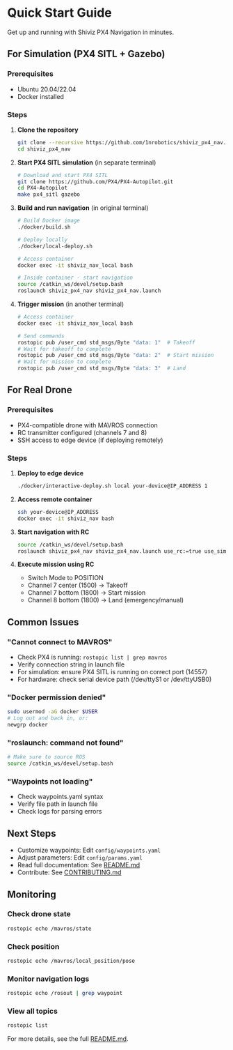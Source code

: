 # Quick Start Guide

Get up and running with Shiviz PX4 Navigation in minutes.

## For Simulation (PX4 SITL + Gazebo)

### Prerequisites
- Ubuntu 20.04/22.04
- Docker installed

### Steps

1. **Clone the repository**
   ```bash
   git clone --recursive https://github.com/1nrobotics/shiviz_px4_nav.git
   cd shiviz_px4_nav
   ```

2. **Start PX4 SITL simulation** (in separate terminal)
   ```bash
   # Download and start PX4 SITL
   git clone https://github.com/PX4/PX4-Autopilot.git
   cd PX4-Autopilot
   make px4_sitl gazebo
   ```

3. **Build and run navigation** (in original terminal)
   ```bash
   # Build Docker image
   ./docker/build.sh
   
   # Deploy locally
   ./docker/local-deploy.sh
   
   # Access container
   docker exec -it shiviz_nav_local bash
   
   # Inside container - start navigation
   source /catkin_ws/devel/setup.bash
   roslaunch shiviz_px4_nav shiviz_px4_nav.launch
   ```

4. **Trigger mission** (in another terminal)
   ```bash
   # Access container
   docker exec -it shiviz_nav_local bash
   
   # Send commands
   rostopic pub /user_cmd std_msgs/Byte "data: 1"  # Takeoff
   # Wait for takeoff to complete
   rostopic pub /user_cmd std_msgs/Byte "data: 2"  # Start mission
   # Wait for mission to complete
   rostopic pub /user_cmd std_msgs/Byte "data: 3"  # Land
   ```

## For Real Drone

### Prerequisites
- PX4-compatible drone with MAVROS connection
- RC transmitter configured (channels 7 and 8)
- SSH access to edge device (if deploying remotely)

### Steps

1. **Deploy to edge device**
   ```bash
   ./docker/interactive-deploy.sh local your-device@IP_ADDRESS 1
   ```

2. **Access remote container**
   ```bash
   ssh your-device@IP_ADDRESS
   docker exec -it shiviz_nav bash
   ```

3. **Start navigation with RC**
   ```bash
   source /catkin_ws/devel/setup.bash
   roslaunch shiviz_px4_nav shiviz_px4_nav.launch use_rc:=true use_sim:=false
   ```

4. **Execute mission using RC**
   - Switch Mode to POSITION
   - Channel 7 center (1500) → Takeoff
   - Channel 7 bottom (1800) → Start mission
   - Channel 8 bottom (1800) → Land (emergency/manual)

## Common Issues

### "Cannot connect to MAVROS"
- Check PX4 is running: `rostopic list | grep mavros`
- Verify connection string in launch file
- For simulation: ensure PX4 SITL is running on correct port (14557)
- For hardware: check serial device path (/dev/ttyS1 or /dev/ttyUSB0)

### "Docker permission denied"
```bash
sudo usermod -aG docker $USER
# Log out and back in, or:
newgrp docker
```

### "roslaunch: command not found"
```bash
# Make sure to source ROS
source /catkin_ws/devel/setup.bash
```

### "Waypoints not loading"
- Check waypoints.yaml syntax
- Verify file path in launch file
- Check logs for parsing errors

## Next Steps

- Customize waypoints: Edit `config/waypoints.yaml`
- Adjust parameters: Edit `config/params.yaml`
- Read full documentation: See [README.md](README.md)
- Contribute: See [CONTRIBUTING.md](CONTRIBUTING.md)

## Monitoring

### Check drone state
```bash
rostopic echo /mavros/state
```

### Check position
```bash
rostopic echo /mavros/local_position/pose
```

### Monitor navigation logs
```bash
rostopic echo /rosout | grep waypoint
```

### View all topics
```bash
rostopic list
```

For more details, see the full [README.md](README.md).
